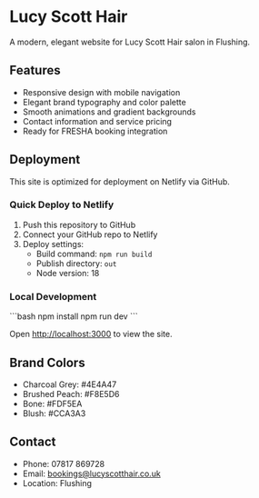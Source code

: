 # Lucy Scott Hair

A modern, elegant website for Lucy Scott Hair salon in Flushing.

## Features

- Responsive design with mobile navigation
- Elegant brand typography and color palette
- Smooth animations and gradient backgrounds
- Contact information and service pricing
- Ready for FRESHA booking integration

## Deployment

This site is optimized for deployment on Netlify via GitHub.

### Quick Deploy to Netlify

1. Push this repository to GitHub
2. Connect your GitHub repo to Netlify
3. Deploy settings:
   - Build command: `npm run build`
   - Publish directory: `out`
   - Node version: 18

### Local Development

\`\`\`bash
npm install
npm run dev
\`\`\`

Open [http://localhost:3000](http://localhost:3000) to view the site.

## Brand Colors

- Charcoal Grey: #4E4A47
- Brushed Peach: #F8E5D6  
- Bone: #FDF5EA
- Blush: #CCA3A3

## Contact

- Phone: 07817 869728
- Email: bookings@lucyscotthair.co.uk
- Location: Flushing
